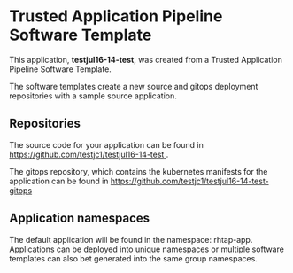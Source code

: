 # Trusted Application Pipeline Software Template

This application, **testjul16-14-test**, was created from a Trusted Application Pipeline Software Template.

The software templates create a new source and gitops deployment repositories with a sample source application. 

## Repositories

The source code for your application can be found in [https://github.com/testjc1/testjul16-14-test ](https://github.com/testjc1/testjul16-14-test ).
 
The gitops repository, which contains the kubernetes manifests for the application can be found in 
[https://github.com/testjc1/testjul16-14-test-gitops ](https://github.com/testjc1/testjul16-14-test-gitops ) 

## Application namespaces 

The default application will be found in the namespace: rhtap-app. Applications can be deployed into unique namespaces or multiple software templates can also bet generated into the same group namespaces.  